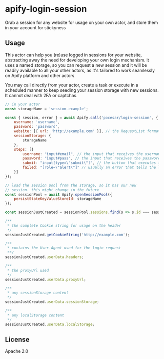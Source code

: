 # apify-login-session

Grab a session for any website for usage on your own actor, and store them in your account for stickyness

## Usage

This actor can help you (re)use logged in sessions for your website, abstracting away the need for developing your own login mechanism. It uses a named storage, so you can request a new session and it will be readily available to all your other actors, as it's tailored to work seamlessly on Apify platform and other actors.

You may call directly from your actor, create a task or execute in a scheduled manner to keep seeding your session storage with new sessions. It cannot deal with 2FA or captchas.

```js
// in your actor
const storageName = 'session-example';

const { session, error } = await Apify.call('pocesar/login-session', {
    username: 'username',
    password: 'password',
    website: [{ url: 'http://example.com' }], // the RequestList format
    sessionStorage: {
        storageName
    },
    steps: [{
        username: "input#email", // the input that receives the username
        password: "input#pass", // the input that receives the password
        submit: "input[type=\"submit\"]", // the button that executes the login
        failed: "[role=\"alert\"]" // usually an error that tells the login failed
    }]
});

// load the session pool from the storage, so it has our new
// session. this might change in the future
const sessionPool = await Apify.openSessionPool({
    persistStateKeyValueStoreId: storageName
});

const sessionJustCreated = sessionPool.sessions.find(s => s.id === session.id);

/**
 * the complete Cookie string for usage on the header
 */
sessionJustCreated.getCookieString('http://example.com');

/**
 * contains the User-Agent used for the login request
 **/
sessionJustCreated.userData.headers;

/**
 * the proxyUrl used
 */
sessionJustCreated.userData.proxyUrl;

/**
 * any sessionStorage content
 */
sessionJustCreated.userData.sessionStorage;

/**
 * any localStorage content
 */
sessionJustCreated.userData.localStorage;

```

## License

Apache 2.0
